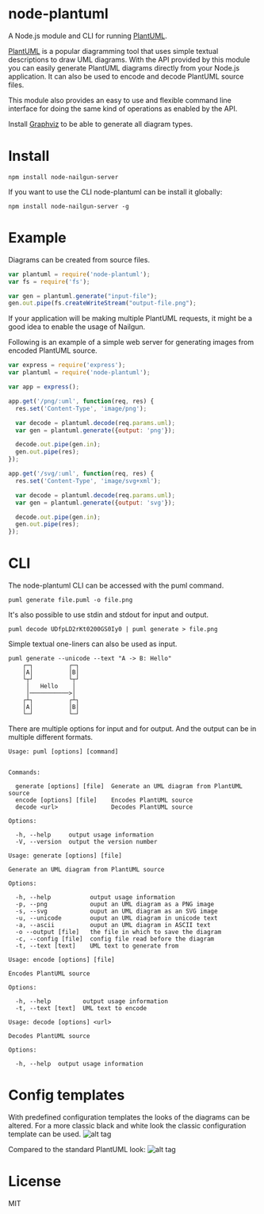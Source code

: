 # node-plantuml

A Node.js module and CLI for running [PlantUML](http://plantuml.sourceforge.net/).

[PlantUML](http://plantuml.sourceforge.net/) is a popular diagramming tool that uses simple textual descriptions to draw UML diagrams. With the API provided by this module you can easily generate PlantUML diagrams directly from your Node.js application. It can also be used to encode and decode PlantUML source files.

This module also provides an easy to use and flexible command line interface for doing the same kind of operations as enabled by the API.

Install [Graphviz](http://www.graphviz.org/) to be able to generate all diagram types.

# Install

```
npm install node-nailgun-server
```

If you want to use the CLI node-plantuml can be install it globally:

```
npm install node-nailgun-server -g
```

# Example

Diagrams can be created from source files.

```javascript
var plantuml = require('node-plantuml');
var fs = require('fs');

var gen = plantuml.generate("input-file");
gen.out.pipe(fs.createWriteStream("output-file.png");
```

If your application will be making multiple PlantUML requests, it might be a good idea to enable the usage of Nailgun.

Following is an example of a simple web server for generating images from encoded PlantUML source.

```javascript
var express = require('express');
var plantuml = require('node-plantuml');

var app = express();

app.get('/png/:uml', function(req, res) {
  res.set('Content-Type', 'image/png');

  var decode = plantuml.decode(req.params.uml);
  var gen = plantuml.generate({output: 'png'});

  decode.out.pipe(gen.in);
  gen.out.pipe(res);
});

app.get('/svg/:uml', function(req, res) {
  res.set('Content-Type', 'image/svg+xml');

  var decode = plantuml.decode(req.params.uml);
  var gen = plantuml.generate({output: 'svg'});

  decode.out.pipe(gen.in);
  gen.out.pipe(res);
});
```

# CLI

The node-plantuml CLI can be accessed with the puml command.
```
puml generate file.puml -o file.png
```

It's also possible to use stdin and stdout for input and output.
```
puml decode UDfpLD2rKt0200GS0Iy0 | puml generate > file.png
```

Simple textual one-liners can also be used as input.
```
puml generate --unicode --text "A -> B: Hello"
    ┌─┐          ┌─┐
    │A│          │B│
    └┬┘          └┬┘
     │   Hello    │
     │───────────>│
    ┌┴┐          ┌┴┐
    │A│          │B│
    └─┘          └─┘
```

There are multiple options for input and for output. And the output can be in multiple different formats.
```
Usage: puml [options] [command]


Commands:

  generate [options] [file]  Generate an UML diagram from PlantUML source
  encode [options] [file]    Encodes PlantUML source
  decode <url>               Decodes PlantUML source

Options:

  -h, --help     output usage information
  -V, --version  output the version number
```

```
Usage: generate [options] [file]

Generate an UML diagram from PlantUML source

Options:

  -h, --help           output usage information
  -p, --png            ouput an UML diagram as a PNG image
  -s, --svg            ouput an UML diagram as an SVG image
  -u, --unicode        ouput an UML diagram in unicode text
  -a, --ascii          ouput an UML diagram in ASCII text
  -o --output [file]   the file in which to save the diagram
  -c, --config [file]  config file read before the diagram
  -t, --text [text]    UML text to generate from
```

```
Usage: encode [options] [file]

Encodes PlantUML source

Options:

  -h, --help         output usage information
  -t, --text [text]  UML text to encode
```

```
Usage: decode [options] <url>

Decodes PlantUML source

Options:

  -h, --help  output usage information
```

# Config templates

With predefined configuration templates the looks of the diagrams can be altered. For a more classic black and white look the classic configuration template can be used.
![alt tag](http://www.plantuml.com/plantuml/img/UDgjb3rFmp0GXdV_YjjeGK7C3AWV0qAg0Ab2B2oESqcFkdOvErIbyDznqxfVILi6rhl7zxxlsKd7USc-d6WXBkxH84iDpiyrcKAuCPcfP3a1DvAPdOKQv58x52FA41InqYXsC6CzzgGQ5snBa_MjjWol8_9uo5ZEa5VzdWu7WdXVI-SW8rbKWZKBqu39ukpuYDKKjeXQAdMzPqfBZm_AcY5z8TmS8h0G0Crw05rcEzkT7z2Qva_8DSIF4et24z5SH1RDWv_33P6YgJI-hh7VFk9sG3aEo62pnHSNBbEwKnPBXnNn7ojPBVSfTSYVoDN8g-Mpe7pUQc-1lZMAqMC4ktycUqV9OPc-e_BhlbtpmPyELRAcAZCMv3no7DUANBjgb-OCi9ADJRVIhwT9ak-xpHP4FSD-Fpg_J99jKJo6ZmbIwxsTWCrZlDkw1NWpa8TBY4w1J4Fyy0gqtjIlD_iJ7JJPyX_n2m4TUEG0)

Compared to the standard PlantUML look:
![alt tag](http://www.plantuml.com/plantuml/img/UDgDaJ4EmZ0CHVUSmcCB2WTWG8NkCB2ofC55GMai9IuI0kuEj4qGAWZM_vzYFwS8h3otZHL2MnK2RAg0_eGUBW9W2exOrESi5xS8bEIqHyO8BlycLr_9RLiTKVFGqy2NPEqZDUIwsEF114OVdyiYbtTrwtu0_TXOXdx-s4RAwo9TGOmTtlku-KJALoZMn0WLCLC3L4Uz-NW5s3ceoITbCEw3FcXbRSfdwNwYGBT__jqTLUUSCW00)

# License
MIT
